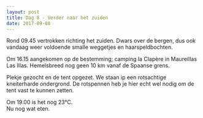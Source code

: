 ```yaml
---
layout: post
title: Dag 8 - Verder naar het zuiden
date: 2017-09-08
---
```


Rond 09.45 vertrokken richting het zuiden. Dwars over de bergen, dus ook vandaag weer voldoende smalle weggetjes en haarspeldbochten.<br>

Om 16.15 aangekomen op de bestemming; camping la Clapère in Maureillas Las Illas. Hemelsbreed nog geen 10 km vanaf de Spaanse grens.<br>

Plekje gezocht en de tent opgezet. We staan ip een rotsachtige kneiterharde ondergrond. De rotspennen heb je hier echt wel nodig om de tent vast te kunnen zetten.<br>

Om 19.00 is het nog 23°C.<br>
Nu nog wat eten.
